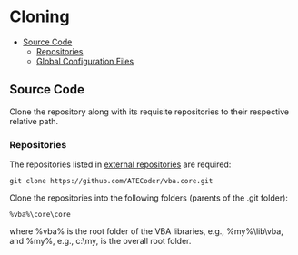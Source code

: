 # Cloning

- [Source Code](#Source-Code)
  - [Repositories](#Repositories)
  - [Global Configuration Files](#Global-Configuration-Files)

<a name="Source-Code"></a>
## Source Code
Clone the repository along with its requisite repositories to their respective relative path.

### Repositories
The repositories listed in [external repositories] are required:

```
git clone https://github.com/ATECoder/vba.core.git
```

Clone the repositories into the following folders (parents of the .git folder):
```
%vba%\core\core
```
where %vba% is the root folder of the VBA libraries, e.g., %my%\lib\vba, and %my%, e.g., c:\my, is the overall root folder.

[external repositories]: ./ExternalReposCommits.csv
